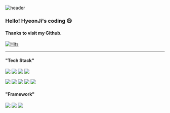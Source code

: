 ![header](https://capsule-render.vercel.app/api?type=waving&&color=0:EEFF00,70:a82da8&height=300&section=header&text=Hyeonji's%20Github%20Profile&fontSize=55&fontAlignY=38&animation=fadeIn&desc=To%20improve%20my%20programming%20skills.&descSize=18&descAlignY=51&descAlign=57&fontColor=FFFFFF)

### Hello! HyeonJi's coding 😄


#### Thanks to visit my Github.
[![Hits](https://hits.seeyoufarm.com/api/count/incr/badge.svg?url=https%3A%2F%2Fgithub.com%2Fhyeonji21&count_bg=%2379C83D&title_bg=%23555555&icon=&icon_color=%23E7E7E7&title=visit&edge_flat=false)](https://hits.seeyoufarm.com)

-----------

#### "Tech Stack"
<img src="https://img.shields.io/badge/Python-3776AB?style=for-the-badge&logo=Python&logoColor=white"> <img src="https://img.shields.io/badge/SAS-008CDD?style=for-the-badge&logo=stripe&logoColor=white"> <img src="https://img.shields.io/badge/SQL-4479A1?style=for-the-badge&logo=sqlite&logoColor=white"> <img src="https://img.shields.io/badge/SPSS-0FAAFF?style=for-the-badge&logo=SPSS&logoColor=white">

<img src="https://img.shields.io/badge/R-276DC3?style=for-the-badge&logo=R&logoColor=white"> <img src="https://img.shields.io/badge/C-A8B9CC?style=for-the-badge&logo=C&logoColor=white"> <img src="https://img.shields.io/badge/C++-00599C?style=for-the-badge&logo=cplusplus&logoColor=white"> <img src="https://img.shields.io/badge/MongoDB-47A248?style=for-the-badge&logo=mongodb&logoColor=white"> <img src="https://img.shields.io/badge/AWS-232F3E?style=for-the-badge&logo=amazonaws&logoColor=white">



#### "Framework"
<img src="https://img.shields.io/badge/sklearn-F7931E?style=for-the-badge&logo=scikitlearn&logoColor=white"> <img src="https://img.shields.io/badge/pytorch-EE4C2C?style=for-the-badge&logo=pytorch&logoColor=white"> <img src="https://img.shields.io/badge/tensorflow-FF6F00?style=for-the-badge&logo=tensorflow&logoColor=white">
